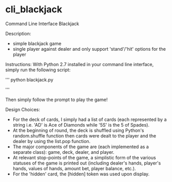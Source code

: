 # cli_blackjack

Command Line Interface Blackjack


Description:

- simple blackjack game
- single player against dealer and only support 'stand'/'hit' options for the player

Instructions: 
With Python 2.7 installed in your command line interface, simply run the following script:

'''
python blackjack.py

'''

Then simply follow the prompt to play the game!


Design Choices:
- For the deck of cards, I simply had a list of cards (each represented by a string i.e. 'AD' is Ace of Diamonds while '5S' is the 5 of Spades). 
- At the beginning of round, the deck is shuffled using Python's random.shuffle function then cards were dealt to the player and the dealer by using the list.pop function.
- The major components of the game are (each implemented as a separate class): game, deck, dealer, and player.
- At relevant stop-points of the game, a simplistic form of the various statuses of the game is printed out (including dealer's hands, player's hands, values of hands, amount bet, player balance, etc.).
- For the 'hidden' card, the [hidden] token was used upon display.
